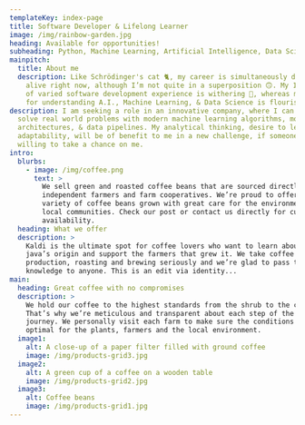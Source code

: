```yaml
---
templateKey: index-page
title: Software Developer & Lifelong Learner
image: /img/rainbow-garden.jpg
heading: Available for opportunities!
subheading: Python, Machine Learning, Artificial Intelligence, Data Science
mainpitch:
  title: About me
  description: Like Schrödinger's cat 🐈, my career is simultaneously dead AND
    alive right now, although I’m not quite in a superposition 🙃. My 15+ years
    of varied software development experience is withering 🥀, whereas my verve
    for understanding A.I., Machine Learning, & Data Science is flourishing 🌱.
description: I am seeking a role in an innovative company, where I can help
  solve real world problems with modern machine learning algorithms, model
  architectures, & data pipelines. My analytical thinking, desire to learn, &
  adaptability, will be of benefit to me in a new challenge, if someone is
  willing to take a chance on me.
intro:
  blurbs:
    - image: /img/coffee.png
      text: >
        We sell green and roasted coffee beans that are sourced directly from
        independent farmers and farm cooperatives. We’re proud to offer a
        variety of coffee beans grown with great care for the environment and
        local communities. Check our post or contact us directly for current
        availability.
  heading: What we offer
  description: >
    Kaldi is the ultimate spot for coffee lovers who want to learn about their
    java’s origin and support the farmers that grew it. We take coffee
    production, roasting and brewing seriously and we’re glad to pass that
    knowledge to anyone. This is an edit via identity...
main:
  heading: Great coffee with no compromises
  description: >
    We hold our coffee to the highest standards from the shrub to the cup.
    That’s why we’re meticulous and transparent about each step of the coffee’s
    journey. We personally visit each farm to make sure the conditions are
    optimal for the plants, farmers and the local environment.
  image1:
    alt: A close-up of a paper filter filled with ground coffee
    image: /img/products-grid3.jpg
  image2:
    alt: A green cup of a coffee on a wooden table
    image: /img/products-grid2.jpg
  image3:
    alt: Coffee beans
    image: /img/products-grid1.jpg
---
```

